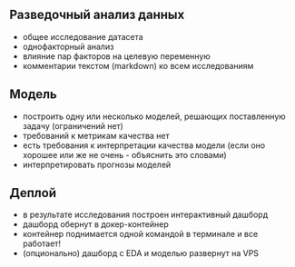 ## Разведочный анализ данных
-    общее исследование датасета
-    однофакторный анализ
-    влияние пар факторов на целевую переменную
-   комментарии текстом (markdown) ко всем исследованиям
     

## Модель
-    построить одну или несколько моделей, решающих поставленную задачу (ограничений нет)
-    требований к метрикам качества нет
-    есть требования к интерпретации качества модели (если оно хорошее или же не очень - объяснить это словами)
-    интерпретировать прогнозы моделей
     

## Деплой
-    в результате исследования построен интерактивный дашборд
-    дашборд обернут в докер-контейнер
-    контейнер поднимается одной командой в терминале и все работает!
-    (опционально) дашборд с EDA и моделью развернут на VPS
